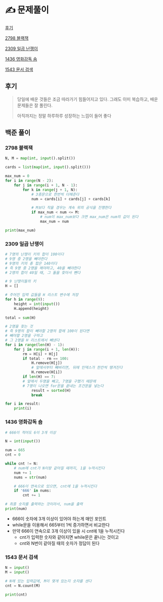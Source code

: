 # ✍️ 문제풀이

[후기](#후기)

[2798 블랙잭](#2798-블랙잭)

[2309 일곱 난쟁이](#2309-일곱-난쟁이)

[1436 영화감독 숌](#1436-영화감독-숌)

[1543 문서 검색](#1543-문서-검색)





## 후기

>당일에 배운 것들은 조금 따라가기 힘들어지고 있다. 그래도 이미 복습하고, 배운 문제들은 잘 풀린다.
>
>아직까지는 정말 하루하루 성장하는 느낌이 들어 좋다



## 백준 풀이



### 2798 블랙잭

```python
N, M = map(int, input().split())

cards = list(map(int, input().split()))

max_num = 0
for i in range(N - 2):
    for j in range(i + 1, N - 1):
        for k in range(j + 1, N):
            # 3중문으로 한번씩 더해준다
            num = cards[i] + cards[j] + cards[k]

            # M보다 작을 경우는 계속 위의 공식을 진행한다
            if max_num < num <= M:
                # num이 max_num보다 크면 max_num은 num의 값이 된다
                max_num = num

print(max_num)
```




### 2309 일곱 난쟁이

```python
# 7명의 난쟁이 키의 합이 100이다
# 9명 중 2명을 빼야한다
# 9명의 키의 총 합은 140이다
# 즉 9명 중 2명을 해야하고, 40을 빼야한다
# 2명의 합이 40일 때, 그 둘을 찾아서 뺀다

# 9 난쟁이들의 키
H = []

# 주어진 입력 값들을 H 리스트 변수에 저장
for h in range(9):
    height = int(input())
    H.append(height)
    
total = sum(H)

# 2명을 찾는 것
# 즉 9명의 합이 빼야할 2명의 합에 100이 된다면
# 빼야할 2명을 구하고
# 그 2명을 H 리스트에서 빼낸다
for i in range(len(H) - 1):
    for j in range(i + 1, len(H)):
        rm = H[i] + H[j]
        if total - rm == 100:
            H.remove(H[j])
            # 앞에서부터 빼버리면, 뒤에 인덱스가 한칸씩 땡겨진다
            H.remove(H[i])
        if len(H) == 7:
        # 앞에서 두명을 빼고, 7명을 구했기 때문에
        # 7명이 나오면 for문을 끝내는 조건문을 넣는다
            result = sorted(H)
            break

for i in result:            
    print(i)
```



### 1436 영화감독 숌

```python
# 666이 적어도 6이 3개 이상

N = int(input())

num = 665
cnt = 0

while cnt != N:
    # num에 cnt가 N이랑 같아질 때까지, 1을 누적시킨다
    num += 1
    nums = str(num)

    # 666이 연속으로 있으면, cnt에 1을 누적시킨다
    if '666' in nums:
        cnt += 1

# 최종 숫자를 출력하는 것이라서, num을 출력
print(num)
```

- 666이 숫자에 3개 이상이 있어야 하는게 매인 포인트
- while문을 이용해서 665부터 1씩 증가하면서 비교한다
- 만약 666이 연속으로 3개 이상이 있을 시 cnt에 1을 누적시킨다
  - cnt가 입력한 숫자와 같아지면 while문은 끝나는 것이고
  - cnt와 N번이 같아질 때의 숫자가 정답이 된다



### 1543 문서 검색

```python
N = input()
M = input()

# N에 있는 입력값에, M이 몇개 있는지 숫자를 샌다
cnt = N.count(M)

print(cnt)
```



